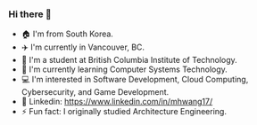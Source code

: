 ### Hi there 👋

- :house: I'm from South Korea.
- :airplane: I'm currently in Vancouver, BC.
- :school: I'm a student at British Columbia Institute of Technology.
- :book: I'm currently learning Computer Systems Technology.
- :computer: I'm interested in Software Development, Cloud Computing, Cybersecurity, and Game Development.
- :link: Linkedin: https://www.linkedin.com/in/mhwang17/
- ⚡ Fun fact: I originally studied Architecture Engineering.

